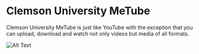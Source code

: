 # Clemson University MeTube
Clemson University MeTube is just like YouTube with the exception that you can upload, download and watch not only videos but media of all formats.


![Alt Text](https://github.com/HameedaTaj/clemson_Metube/Home.png)
